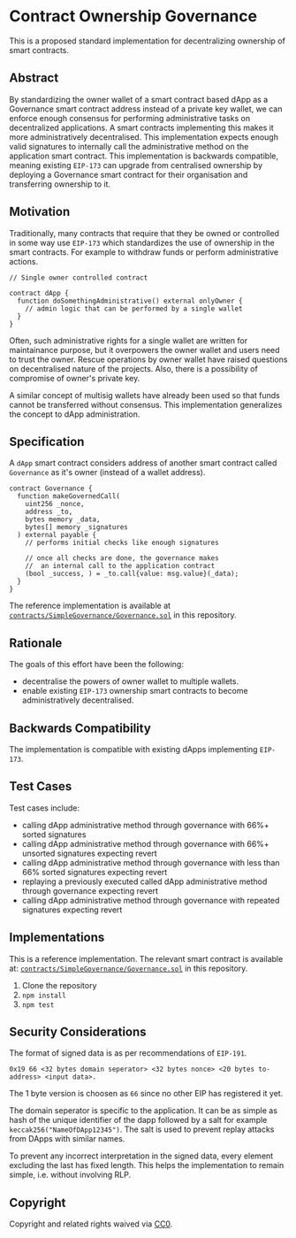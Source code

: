 # Contract Ownership Governance

This is a proposed standard implementation for decentralizing ownership of smart contracts.

## Abstract

By standardizing the owner wallet of a smart contract based dApp as a Governance smart contract address instead of a private key wallet, we can enforce enough consensus for performing administrative tasks on decentralized applications. A smart contracts implementing this makes it more administratively decentralised. This implementation expects enough valid signatures to internally call the administrative method on the application smart contract. This implementation is backwards compatible, meaning existing `EIP-173` can upgrade from centralised ownership by deploying a Governance smart contract for their organisation and transferring ownership to it.

## Motivation

Traditionally, many contracts that require that they be owned or controlled in some way use `EIP-173` which standardizes the use of ownership in the smart contracts. For example to withdraw funds or perform administrative actions.

```solidity
// Single owner controlled contract

contract dApp {
  function doSomethingAdministrative() external onlyOwner {
    // admin logic that can be performed by a single wallet
  }
}
```

Often, such administrative rights for a single wallet are written for maintainance purpose, but it overpowers the owner wallet and users need to trust the owner. Rescue operations by owner wallet have raised questions on decentralised nature of the projects. Also, there is a possibility of compromise of owner's private key.

A similar concept of multisig wallets have already been used so that funds cannot be transferred without consensus. This implementation generalizes the concept to dApp administration.

## Specification

A `dApp` smart contract considers address of another smart contract called `Governance` as it's owner (instead of a wallet address).

```solidity
contract Governance {
  function makeGovernedCall(
    uint256 _nonce,
    address _to,
    bytes memory _data,
    bytes[] memory _signatures
  ) external payable {
    // performs initial checks like enough signatures

    // once all checks are done, the governance makes
    //  an internal call to the application contract
    (bool _success, ) = _to.call{value: msg.value}(_data);
  }
}
```

The reference implementation is available at [`contracts/SimpleGovernance/Governance.sol`](https://github.com/zemse/smart-contract-governance/blob/master/contracts/SimpleGovernance/Governance.sol) in this repository.

## Rationale

The goals of this effort have been the following:

- decentralise the powers of owner wallet to multiple wallets.
- enable existing `EIP-173` ownership smart contracts to become administratively decentralised.

## Backwards Compatibility

The implementation is compatible with existing dApps implementing `EIP-173`.

## Test Cases

Test cases include:

- calling dApp administrative method through governance with 66%+ sorted signatures
- calling dApp administrative method through governance with 66%+ unsorted signatures expecting revert
- calling dApp administrative method through governance with less than 66% sorted signatures expecting revert
- replaying a previously executed called dApp administrative method through governance expecting revert
- calling dApp administrative method through governance with repeated signatures expecting revert

## Implementations

This is a reference implementation. The relevant smart contract is available at: [`contracts/SimpleGovernance/Governance.sol`](https://github.com/zemse/smart-contract-governance/blob/master/contracts/SimpleGovernance/Governance.sol) in this repository.

1. Clone the repository
2. `npm install`
3. `npm test`

## Security Considerations

The format of signed data is as per recommendations of `EIP-191`.

```
0x19 66 <32 bytes domain seperator> <32 bytes nonce> <20 bytes to-address> <input data>.
```

The 1 byte version is choosen as `66` since no other EIP has registered it yet.

The domain seperator is specific to the application. It can be as simple as hash of the unique identifier of the dapp followed by a salt for example `keccak256("NameOfDApp12345")`. The salt is used to prevent replay attacks from DApps with similar names.

To prevent any incorrect interpretation in the signed data, every element excluding the last has fixed length. This helps the implementation to remain simple, i.e. without involving RLP.

## Copyright

Copyright and related rights waived via [CC0](https://creativecommons.org/publicdomain/zero/1.0/).
